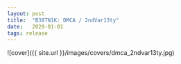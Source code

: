 ```yaml
---
layout: post
title:  "B38TN1K: DMCA / 2ndVar13ty"
date:   2020-01-01
tags: release
---
```

![cover]({{ site.url }}/images/covers/dmca_2ndvar13ty.jpg)
